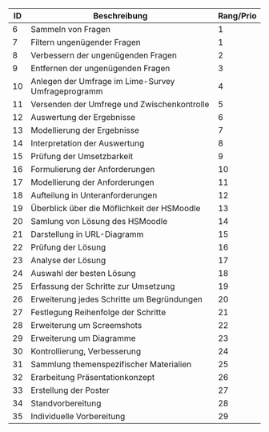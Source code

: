  ID | Beschreibung | Rang/Prio |
----|--------------|-------|
 6| Sammeln von Fragen | 1 | 
 7| Filtern ungenügender Fragen | 1 |
 8|Verbessern der ungenügenden Fragen | 2 | 
 9|Entfernen der ungenügenden Fragen | 3 |
 10|Anlegen der Umfrage im Lime-Survey Umfrageprogramm | 4 | 
 11| Versenden der Umfrege und Zwischenkontrolle | 5 | 
 12| Auswertung der Ergebnisse | 6 | 
 13| Modellierung der Ergebnisse | 7 |  
 14| Interpretation der Auswertung | 8 | 
 15| Prüfung der Umsetzbarkeit | 9 | 
 16| Formulierung der Anforderungen | 10 |  
 17| Modellierung der Anforderungen | 11 | 
 18| Aufteilung in Unteranforderungen | 12 | 
 19| Überblick über die Möflichkeit der HSMoodle | 13 | 
 20| Samlung von Lösung des HSMoodle | 14 |  
 21| Darstellung in URL-Diagramm | 15 | 
 22| Prüfung der Lösung | 16 | 
 23| Analyse der Lösung | 17 | 
 24| Auswahl der besten Lösung | 18 | 
 25| Erfassung der Schritte zur Umsetzung | 19 | 
 26| Erweiterung jedes Schritte um Begründungen | 20 |  
 27| Festlegung Reihenfolge der Schritte | 21 |  
 28| Erweiterung um Screemshots | 22 |  
 29| Erweiterung um Diagramme | 23 | 
 30| Kontrollierung, Verbesserung | 24 |  
 31| Sammlung themenspezifischer Materialien | 25 | 
 32| Erarbeitung Präsentationkonzept | 26 | 
 33| Erstellung der Poster | 27 | 
 34| Standvorbereitung | 28 | 
 35| Individuelle Vorbereitung | 29 |  
